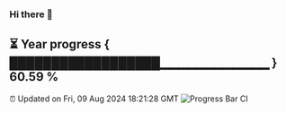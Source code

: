 ### Hi there 👋
⏳ Year progress { ██████████████████▁▁▁▁▁▁▁▁▁▁▁▁ } 60.59 %
---
⏰ Updated on Fri, 09 Aug 2024 18:21:28 GMT
![Progress Bar CI](https://github.com/liununu/liununu/workflows/Progress%20Bar%20CI/badge.svg)
